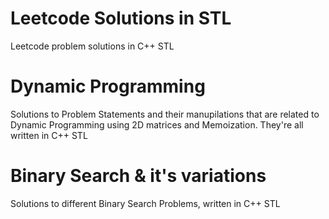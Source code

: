 # Leetcode Solutions in STL
Leetcode problem solutions in C++ STL

# Dynamic Programming
Solutions to Problem Statements and their manupilations that are related to Dynamic Programming using 2D matrices and Memoization.
They're all written in C++ STL

# Binary Search & it's variations
Solutions to different Binary Search Problems, written in C++ STL
